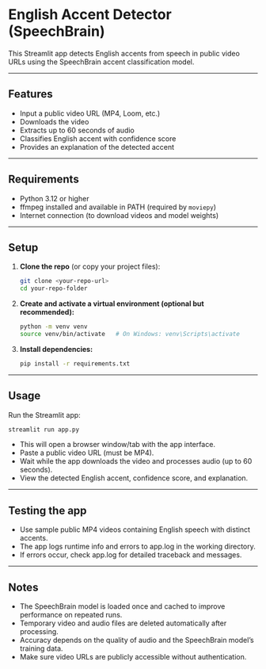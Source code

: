 # English Accent Detector (SpeechBrain)

This Streamlit app detects English accents from speech in public video URLs using the SpeechBrain accent classification model.

---

## Features

- Input a public video URL (MP4, Loom, etc.)
- Downloads the video
- Extracts up to 60 seconds of audio
- Classifies English accent with confidence score
- Provides an explanation of the detected accent

---

## Requirements

- Python 3.12 or higher
- ffmpeg installed and available in PATH (required by `moviepy`)
- Internet connection (to download videos and model weights)

---

## Setup

1. **Clone the repo** (or copy your project files):

    ```bash
    git clone <your-repo-url>
    cd your-repo-folder
    ```

2. **Create and activate a virtual environment (optional but recommended):**

    ```bash
    python -m venv venv
    source venv/bin/activate   # On Windows: venv\Scripts\activate
    ```

3. **Install dependencies:**

    ```bash
    pip install -r requirements.txt
    ```

---

## Usage

Run the Streamlit app:

```bash
streamlit run app.py
```

- This will open a browser window/tab with the app interface.
- Paste a public video URL (must be MP4).
- Wait while the app downloads the video and processes audio (up to 60 seconds).
- View the detected English accent, confidence score, and explanation.

---

## Testing the app
- Use sample public MP4 videos containing English speech with distinct accents.
- The app logs runtime info and errors to app.log in the working directory.
- If errors occur, check app.log for detailed traceback and messages.

---

## Notes
- The SpeechBrain model is loaded once and cached to improve performance on repeated runs.
- Temporary video and audio files are deleted automatically after processing.
- Accuracy depends on the quality of audio and the SpeechBrain model’s training data.
- Make sure video URLs are publicly accessible without authentication.